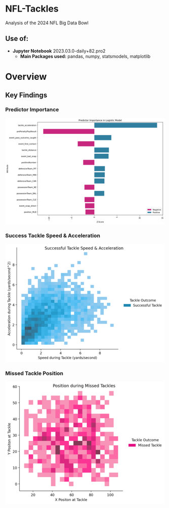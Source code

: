 # NFL-Tackles
Analysis of the 2024 NFL Big Data Bowl

## Use of:
* **Jupyter Notebook** 2023.03.0-daily+82.pro2
    * **Main Packages used:** pandas, numpy, statsmodels,
    matplotlib

# Overview
## Key Findings

### Predictor Importance
![alt text](https://github.com/monacosc1/nfl-tackles/blob/master/reports/Predictor%20Importance.png) 

### Success Tackle Speed & Acceleration
![alt text](https://github.com/monacosc1/nfl-tackles/blob/master/reports/Advanced%20Visualizations/Successful%20Tackle%20Speed%20and%20Acceleration.png) 

### Missed Tackle Position
![alt text](https://github.com/monacosc1/nfl-tackles/blob/master/reports/Advanced%20Visualizations/Missed%20Tackle%20Position.png) 

